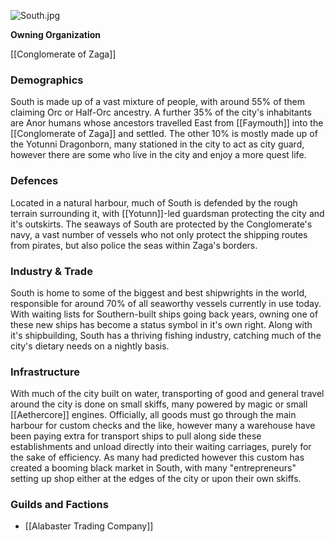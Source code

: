 ![](assets/south.jpg "South.jpg")


**Owning Organization**

[[Conglomerate of Zaga]]

### Demographics

South is made up of a vast mixture of people, with around 55% of them claiming Orc or Half-Orc ancestry. A further 35% of the city's inhabitants are Anor humans whose ancestors travelled East from [[Faymouth]] into the [[Conglomerate of Zaga]] and settled. The other 10% is mostly made up of the Yotunni Dragonborn, many stationed in the city to act as city guard, however there are some who live in the city and enjoy a more quest life.

### Defences

Located in a natural harbour, much of South is defended by the rough terrain surrounding it, with [[Yotunn]]-led guardsman protecting the city and it's outskirts. The seaways of South are protected by the Conglomerate's navy, a vast number of vessels who not only protect the shipping routes from pirates, but also police the seas within Zaga's borders.

### Industry & Trade

South is home to some of the biggest and best shipwrights in the world, responsible for around 70% of all seaworthy vessels currently in use today. With waiting lists for Southern-built ships going back years, owning one of these new ships has become a status symbol in it's own right. Along with it's shipbuilding, South has a thriving fishing industry, catching much of the city's dietary needs on a nightly basis.

### Infrastructure

With much of the city built on water, transporting of good and general travel around the city is done on small skiffs, many powered by magic or small [[Aethercore]] engines. Officially, all goods must go through the main harbour for custom checks and the like, however many a warehouse have been paying extra for transport ships to pull along side these establishments and unload directly into their waiting carriages, purely for the sake of efficiency. As many had predicted however this custom has created a booming black market in South, with many "entrepreneurs" setting up shop either at the edges of the city or upon their own skiffs.

### Guilds and Factions

*   [[Alabaster Trading Company]]

